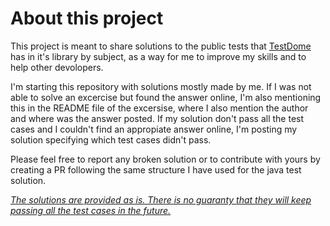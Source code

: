 # About this project

This project is meant to share solutions to the public tests that [TestDome](https://www.testdome.com/tests "TestDome Test Page") has in it's library by subject, as a way for me to improve my skills and to help other devolopers.

I'm starting this repository with solutions mostly made by me. If I was not able to solve an excercise but found the answer online, I'm also mentioning this in the README file of the excersise, where I also mention the author and where was the answer posted. If my solution don't pass all the test cases and I couldn't find an appropiate answer online, I'm posting my solution specifying which test cases didn't pass.

Please feel free to report any broken solution or to contribute with yours by creating a PR following the same structure I have used for the java test solution.

<ins>

*The solutions are provided as is. There is no guaranty that they will keep passing all the test cases in the future.*

<ins>